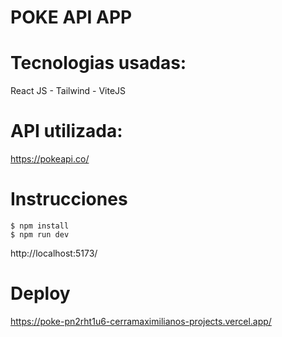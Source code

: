 # POKE API APP

  # Tecnologias usadas:
  React JS - Tailwind - ViteJS

  # API utilizada:
  https://pokeapi.co/

  # Instrucciones
    $ npm install
    $ npm run dev
    
 http://localhost:5173/

   # Deploy
https://poke-pn2rht1u6-cerramaximilianos-projects.vercel.app/
